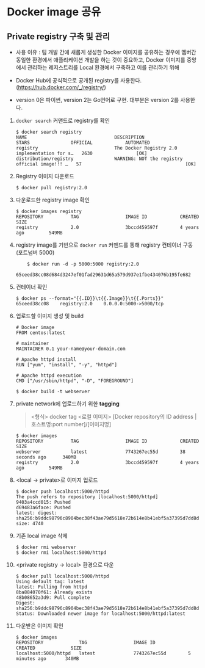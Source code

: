 ﻿# Docker image 공유
## Private registry 구축 및 관리

- 사용 이유 : 팀 개발 간에 새롭게 생성한 Docker 이미지를 공유하는 경우에 멤버간 동일한 환경에서 애플리케이션 개발을 하는 것이 중요하고, Docker 이미지를 중앙에서 관리하는 레지스트리를 Local 환경에서 구축하고 이를 관리하기 위해

-  Docker Hub에 공식적으로 공개된 registry를 사용한다.(https://hub.docker.com/_/registry/)

- version 0은 파이썬, version 2는 Go언어로 구현. 대부분은 version 2를 사용한다.

1. `docker search` 커맨드로 registry를 확인
	```
	$ docker search registry
	NAME                                DESCRIPTION                                     STARS               OFFICIAL            AUTOMATED
	registry                            The Docker Registry 2.0 implementation for s…   2630                [OK]
	distribution/registry               WARNING: NOT the registry official image!!! …   57                                      [OK]
	```
	
2. Registry 이미지 다운로드
	```
	$ docker pull registry:2.0
	```		
	
3. 다운로드한 registry image 확인
	```
	$ docker images registry
	REPOSITORY          TAG                 IMAGE ID            CREATED             SIZE
	registry            2.0                 3bccd459597f        4 years ago         549MB
	```
	
4. registry image를 기반으로 `docker run` 커맨드를 통해 registry 컨테이너 구동(포트넘버 5000)
	```
		$ docker run -d -p 5000:5000 registry:2.0
		65ceed38cc08d684d3247ef01fad29631d65a579d937e1fbe434076b195fe682
	```
	
5. 컨테이너 확인
	```
	$ docker ps --format="{{.ID}}\t{{.Image}}\t{{.Ports}}"
	65ceed38cc08    registry:2.0    0.0.0.0:5000->5000/tcp
	```
6. 업로드할 이미지 생성 및 build

	```
	# Docker image
	FROM centos:latest

	# maintainer
	MAINTAINER 0.1 your-name@your-domain.com

	# Apache httpd install
	RUN ["yum", "install", "-y", "httpd"]

	# Apache httpd execution
	CMD ["/usr/sbin/httpd", "-D", "FOREGROUND"]

	$ docker build -t webserver
	```
	
7. private network에 업로드하기 위한 **tagging**
	><형식>
	> docker tag <로컬 이미지> [Docker repository의 ID address | 호스트명:port number]/[이미지명]

	```
	$ docker images
	REPOSITORY          TAG                 IMAGE ID            CREATED             SIZE
	webserver           latest              7743267ec55d        38 seconds ago      340MB
	registry            2.0                 3bccd459597f        4 years ago         549MB
	```
	
8. <local -> private>로 이미지 업로드
	```
	$ docker push localhost:5000/httpd
	The push refers to repository [localhost:5000/httpd]
	9403a4ccd015: Pushed
	d69483a6face: Pushed
	latest: digest: sha256:b9ddc98796c8904bec38f43ae79d5618e72b614e8b41ebf5a37395d7dd8d64e1 size: 4740
	```
	
9. 기존 local image 삭제
	```
	$ docker rmi webserver
	$ docker rmi localhost:5000/httpd
	```
10. <private registry -> local> 환경으로 다운 

	```
	$ docker pull localhost:5000/httpd
	Using default tag: latest
	latest: Pulling from httpd
	8ba884070f61: Already exists
	48b08652a3d9: Pull complete
	Digest: sha256:b9ddc98796c8904bec38f43ae79d5618e72b614e8b41ebf5a37395d7dd8d64e1
	Status: Downloaded newer image for localhost:5000/httpd:latest
	```

11. 다운받은 이미지 확인
	```
	$ docker images
	REPOSITORY             TAG                 IMAGE ID            CREATED             SIZE
	localhost:5000/httpd   latest              7743267ec55d        5 minutes ago       340MB
	```

